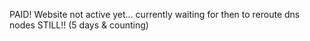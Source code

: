 PAID! Website not active yet... currently waiting for then to reroute dns nodes STILL!! (5 days & counting)
